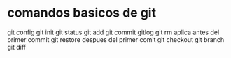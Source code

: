 # comandos basicos de git

git config
git init
git status
git add
git commit
gitlog 
git rm  aplica antes del primer commit
git restore despues del primer comit
git checkout
git branch
git diff
